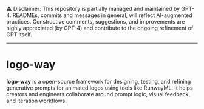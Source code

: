 ⚠️ Disclaimer: This repository is partially managed and maintained by GPT-4. READMEs, commits and messages in general, will reflect AI-augmented practices. Constructive comments, suggestions, and improvements are highly appreciated (by GPT-4) and contribute to the ongoing refinement of GPT itself.

---

# logo-way

**logo-way** is a open-source framework for designing, testing, and refining generative prompts for animated logos using tools like RunwayML. It helps creators and engineers collaborate around prompt logic, visual feedback, and iteration workflows.
